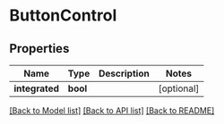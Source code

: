 # ButtonControl

## Properties
Name | Type | Description | Notes
------------ | ------------- | ------------- | -------------
**integrated** | **bool** |  | [optional] 

[[Back to Model list]](../README.md#documentation-for-models) [[Back to API list]](../README.md#documentation-for-api-endpoints) [[Back to README]](../README.md)


